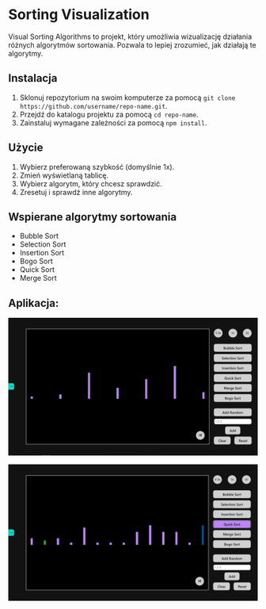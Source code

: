 # Sorting Visualization

Visual Sorting Algorithms to projekt, który umożliwia wizualizację działania różnych algorytmów sortowania. Pozwala to lepiej zrozumieć, jak działają te algorytmy.

## Instalacja

1. Sklonuj repozytorium na swoim komputerze za pomocą `git clone https://github.com/username/repo-name.git`.
2. Przejdź do katalogu projektu za pomocą `cd repo-name`.
3. Zainstaluj wymagane zależności za pomocą `npm install`.

## Użycie

1. Wybierz preferowaną szybkość (domyślnie 1x).
2. Zmień wyświetlaną tablicę.
3. Wybierz algorytm, który chcesz sprawdzić.
4. Zresetuj i sprawdź inne algorytmy.

## Wspierane algorytmy sortowania

- Bubble Sort
- Selection Sort
- Insertion Sort
- Bogo Sort
- Quick Sort
- Merge Sort

## Aplikacja:

![Screen of the application 1](images/sort-1.png)

![Screen of the application 2](images/sort-2.png)
